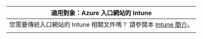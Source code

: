 |                                                           適用對象：Azure 入口網站的 Intune                                                            |
|-------------------------------------------------------------------------------------------------------------------------------------------------------------|
| 您需要傳統入口網站的 Intune 相關文件嗎？ 請參閱本 [Intune 簡介](/intune/introduction-intune?toc=/intune-classic/toc.json)。 |
|                                                                                                                                                             |

